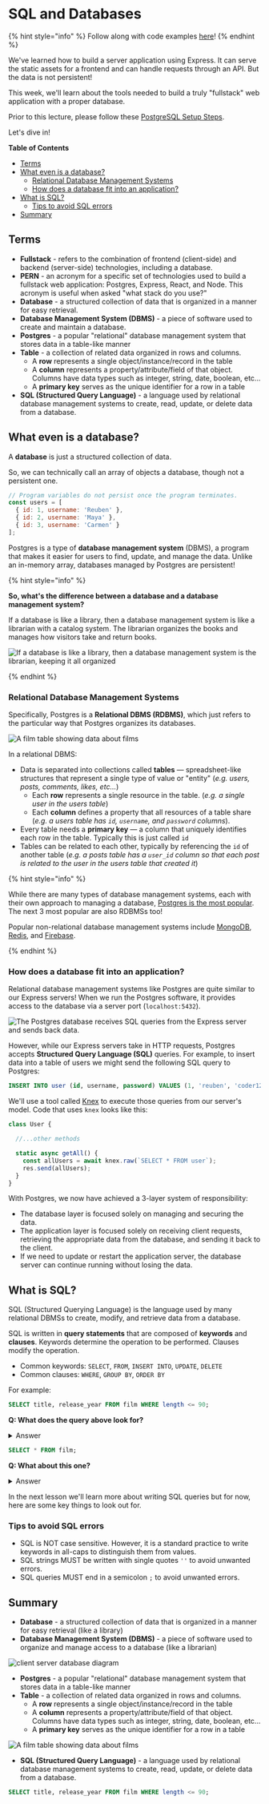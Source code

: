 # SQL and Databases

{% hint style="info" %}
Follow along with code examples [here](https://github.com/The-Marcy-Lab-School/8-2-0-sql-and-databases)!
{% endhint %}

We've learned how to build a server application using Express. It can serve the static assets for a frontend and can handle requests through an API. But the data is not persistent!

This week, we'll learn about the tools needed to build a truly "fullstack" web application with a proper database.

Prior to this lecture, please follow these [PostgreSQL Setup Steps](../environment-setup/postgres-setup.md).

Let's dive in!

**Table of Contents**

- [Terms](#terms)
- [What even is a database?](#what-even-is-a-database)
  - [Relational Database Management Systems](#relational-database-management-systems)
  - [How does a database fit into an application?](#how-does-a-database-fit-into-an-application)
- [What is SQL?](#what-is-sql)
  - [Tips to avoid SQL errors](#tips-to-avoid-sql-errors)
- [Summary](#summary)

## Terms

* **Fullstack** - refers to the combination of frontend (client-side) and backend (server-side) technologies, including a database.
* **PERN** - an acronym for a specific set of technologies used to build a fullstack web application: Postgres, Express, React, and Node. This acronym is useful when asked "what stack do you use?"
* **Database** - a structured collection of data that is organized in a manner for easy retrieval.
* **Database Management System (DBMS)** - a piece of software used to create and maintain a database.
* **Postgres** - a popular "relational" database management system that stores data in a table-like manner
* **Table** - a collection of related data organized in rows and columns.
  * A **row** represents a single object/instance/record in the table
  * A **column** represents a property/attribute/field of that object. Columns have data types such as integer, string, date, boolean, etc...
  * A **primary key** serves as the unique identifier for a row in a table
* **SQL (Structured Query Language)** - a language used by relational database management systems to create, read, update, or delete data from a database.

## What even is a database?

A **database** is just a structured collection of data. 

So, we can technically call an array of objects a database, though not a persistent one.

```js
// Program variables do not persist once the program terminates.
const users = [
  { id: 1, username: 'Reuben' },
  { id: 2, username: 'Maya' },
  { id: 3, username: 'Carmen' }
];
```

Postgres is a type of **database management system** (DBMS), a program that makes it easier for users to find, update, and manage the data. Unlike an in-memory array, databases managed by Postgres are persistent!

{% hint style="info" %}

**So, what's the difference between a database and a database management system?**

If a database is like a library, then a database management system is like a librarian with a catalog system. The librarian organizes the books and manages how visitors take and return books.

![If a database is like a library, then a database management system is the librarian, keeping it all organized](img/library.png)

{% endhint %}

### Relational Database Management Systems

Specifically, Postgres is a **Relational DBMS (RDBMS)**, which just refers to the particular way that Postgres organizes its databases. 

![A film table showing data about films](img/film-table.png)

In a relational DBMS:
* Data is separated into collections called **tables** — spreadsheet-like structures that represent a single type of value or "entity" (*e.g. users, posts, comments, likes, etc...*)
  * Each **row** represents a single resource in the table. (*e.g. a single user in the users table*)
  * Each **column** defines a property that all resources of a table share (*e.g. a users table has `id`, `username`, and `password` columns*).
* Every table needs a **primary key** — a column that uniquely identifies each row in the table. Typically this is just called `id` 
* Tables can be related to each other, typically by referencing the `id` of another table (*e.g. a posts table has a `user_id` column so that each post is related to the user in the users table that created it*)

{% hint style="info" %}

While there are many types of database management systems, each with their own approach to managing a database, [Postgres is the most popular](https://survey.stackoverflow.co/2024/technology/#1-databases). The next 3 most popular are also RDBMSs too!

Popular non-relational database management systems include [MongoDB](https://www.mongodb.com/), [Redis](https://redis.io/), and [Firebase](https://firebase.google.com/).

{% endhint %}

### How does a database fit into an application?

Relational database management systems like Postgres are quite similar to our Express servers! When we run the Postgres software, it provides access to the database via a server port (`localhost:5432`). 

![The Postgres database receives SQL queries from the Express server and sends back data.](img/client-server-database-diagram.svg)

However, while our Express servers take in HTTP requests, Postgres accepts **Structured Query Language (SQL)** queries. For example, to insert data into a table of users we might send the following SQL query to Postgres:

```SQL
INSERT INTO user (id, username, password) VALUES (1, 'reuben', 'coder123')
```

We'll use a tool called [Knex](./8-knex.md) to execute those queries from our server's model. Code that uses `knex` looks like this:


```js
class User {

  //...other methods

  static async getAll() {
    const allUsers = await knex.raw(`SELECT * FROM user`);
    res.send(allUsers);
  }
}
```

With Postgres, we now have achieved a 3-layer system of responsibility:

* The database layer is focused solely on managing and securing the data.
* The application layer is focused solely on receiving client requests, retrieving the appropriate data from the database, and sending it back to the client.
* If we need to update or restart the application server, the database server can continue running without losing the data.

## What is SQL?

SQL (Structured Querying Language) is the language used by many relational DBMSs to create, modify, and retrieve data from a database.

SQL is written in **query statements** that are composed of **keywords** and **clauses**. Keywords determine the operation to be performed. Clauses modify the operation.

* Common keywords: `SELECT`, `FROM`, `INSERT INTO`, `UPDATE`, `DELETE`
* Common clauses: `WHERE`, `GROUP BY`, `ORDER BY`

For example:

```sql
SELECT title, release_year FROM film WHERE length <= 90;
```

**Q: What does the query above look for?**

<details>

<summary>Answer</summary>

The title and release year of the movies that are 90 minutes or less in length from the `film` table.

</details>

```sql
SELECT * FROM film;
```

**Q: What about this one?**

<details>

<summary>Answer</summary>

This query will get all of the data from the films table.

</details>

In the next lesson we'll learn more about writing SQL queries but for now, here are some key things to look out for.

### Tips to avoid SQL errors

* SQL is NOT case sensitive. However, it is a standard practice to write keywords in all-caps to distinguish them from values.
* SQL strings MUST be written with single quotes `''` to avoid unwanted errors.
* SQL queries MUST end in a semicolon `;` to avoid unwanted errors.

## Summary

* **Database** - a structured collection of data that is organized in a manner for easy retrieval (like a library)
* **Database Management System (DBMS)** - a piece of software used to organize and manage access to a database (like a librarian)

![client server database diagram](img/client-server-database-diagram.svg)

* **Postgres** - a popular "relational" database management system that stores data in a table-like manner
* **Table** - a collection of related data organized in rows and columns.
  * A **row** represents a single object/instance/record in the table
  * A **column** represents a property/attribute/field of that object. Columns have data types such as integer, string, date, boolean, etc...
  * A **primary key** serves as the unique identifier for a row in a table

![A film table showing data about films](img/film-table.png)

* **SQL (Structured Query Language)** - a language used by relational database management systems to create, read, update, or delete data from a database.

```sql
SELECT title, release_year FROM film WHERE length <= 90;
```
